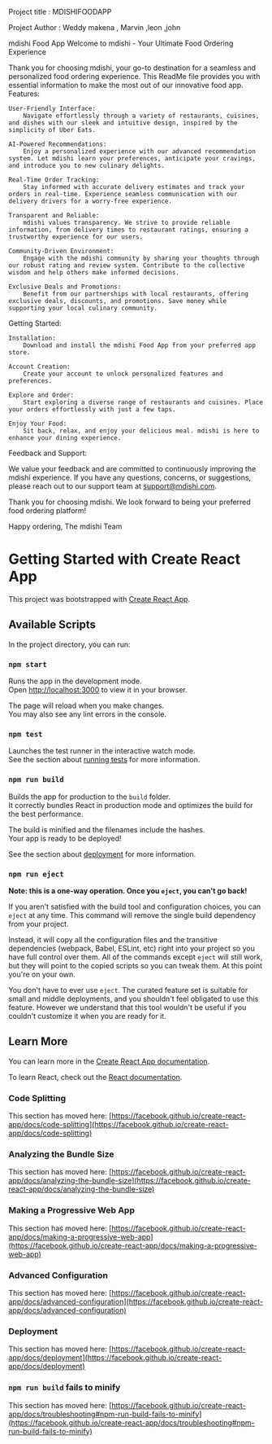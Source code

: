 Project title :  MDISHIFOODAPP

Project Author : Weddy makena , Marvin ,leon ,john 

mdishi Food App
Welcome to mdishi - Your Ultimate Food Ordering Experience

Thank you for choosing mdishi, your go-to destination for a seamless and personalized food ordering experience. This ReadMe file provides you with essential information to make the most out of our innovative food app.
Features:

    User-Friendly Interface:
        Navigate effortlessly through a variety of restaurants, cuisines, and dishes with our sleek and intuitive design, inspired by the simplicity of Uber Eats.

    AI-Powered Recommendations:
        Enjoy a personalized experience with our advanced recommendation system. Let mdishi learn your preferences, anticipate your cravings, and introduce you to new culinary delights.

    Real-Time Order Tracking:
        Stay informed with accurate delivery estimates and track your orders in real-time. Experience seamless communication with our delivery drivers for a worry-free experience.

    Transparent and Reliable:
        mdishi values transparency. We strive to provide reliable information, from delivery times to restaurant ratings, ensuring a trustworthy experience for our users.

    Community-Driven Environment:
        Engage with the mdishi community by sharing your thoughts through our robust rating and review system. Contribute to the collective wisdom and help others make informed decisions.

    Exclusive Deals and Promotions:
        Benefit from our partnerships with local restaurants, offering exclusive deals, discounts, and promotions. Save money while supporting your local culinary community.

Getting Started:

    Installation:
        Download and install the mdishi Food App from your preferred app store.

    Account Creation:
        Create your account to unlock personalized features and preferences.

    Explore and Order:
        Start exploring a diverse range of restaurants and cuisines. Place your orders effortlessly with just a few taps.

    Enjoy Your Food:
        Sit back, relax, and enjoy your delicious meal. mdishi is here to enhance your dining experience.

Feedback and Support:

We value your feedback and are committed to continuously improving the mdishi experience. If you have any questions, concerns, or suggestions, please reach out to our support team at support@mdishi.com.

Thank you for choosing mdishi. We look forward to being your preferred food ordering platform!

Happy ordering,
The mdishi Team


# Getting Started with Create React App

This project was bootstrapped with [Create React App](https://github.com/facebook/create-react-app).

## Available Scripts

In the project directory, you can run:

### `npm start`

Runs the app in the development mode.\
Open [http://localhost:3000](http://localhost:3000) to view it in your browser.

The page will reload when you make changes.\
You may also see any lint errors in the console.

### `npm test`

Launches the test runner in the interactive watch mode.\
See the section about [running tests](https://facebook.github.io/create-react-app/docs/running-tests) for more information.

### `npm run build`

Builds the app for production to the `build` folder.\
It correctly bundles React in production mode and optimizes the build for the best performance.

The build is minified and the filenames include the hashes.\
Your app is ready to be deployed!

See the section about [deployment](https://facebook.github.io/create-react-app/docs/deployment) for more information.

### `npm run eject`

**Note: this is a one-way operation. Once you `eject`, you can't go back!**

If you aren't satisfied with the build tool and configuration choices, you can `eject` at any time. This command will remove the single build dependency from your project.

Instead, it will copy all the configuration files and the transitive dependencies (webpack, Babel, ESLint, etc) right into your project so you have full control over them. All of the commands except `eject` will still work, but they will point to the copied scripts so you can tweak them. At this point you're on your own.

You don't have to ever use `eject`. The curated feature set is suitable for small and middle deployments, and you shouldn't feel obligated to use this feature. However we understand that this tool wouldn't be useful if you couldn't customize it when you are ready for it.

## Learn More

You can learn more in the [Create React App documentation](https://facebook.github.io/create-react-app/docs/getting-started).

To learn React, check out the [React documentation](https://reactjs.org/).

### Code Splitting

This section has moved here: [https://facebook.github.io/create-react-app/docs/code-splitting](https://facebook.github.io/create-react-app/docs/code-splitting)

### Analyzing the Bundle Size

This section has moved here: [https://facebook.github.io/create-react-app/docs/analyzing-the-bundle-size](https://facebook.github.io/create-react-app/docs/analyzing-the-bundle-size)

### Making a Progressive Web App

This section has moved here: [https://facebook.github.io/create-react-app/docs/making-a-progressive-web-app](https://facebook.github.io/create-react-app/docs/making-a-progressive-web-app)

### Advanced Configuration

This section has moved here: [https://facebook.github.io/create-react-app/docs/advanced-configuration](https://facebook.github.io/create-react-app/docs/advanced-configuration)

### Deployment

This section has moved here: [https://facebook.github.io/create-react-app/docs/deployment](https://facebook.github.io/create-react-app/docs/deployment)

### `npm run build` fails to minify

This section has moved here: [https://facebook.github.io/create-react-app/docs/troubleshooting#npm-run-build-fails-to-minify](https://facebook.github.io/create-react-app/docs/troubleshooting#npm-run-build-fails-to-minify)
